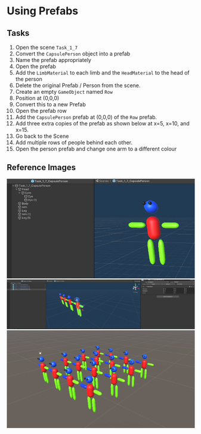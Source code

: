 # Using Prefabs

## Tasks

1. Open the scene `Task_1_7`
1. Convert the `CapsulePerson` object into a prefab
1. Name the prefab appropriately
1. Open the prefab
1. Add the `LimbMaterial` to each limb and the `HeadMaterial` to the head of the person
1. Delete the original Prefab / Person from the scene.
1. Create an empty `GameObject` named `Row`
1. Position at (0,0,0)
1. Convert this to a new Prefab
1. Open the prefab row
1. Add the `CapsulePerson` prefab at (0,0,0) of the `Row` prefab.
1. Add three extra copies of the prefab as shown below at x=5, x=10, and x=15.
1. Go back to the Scene
1. Add multiple rows of people behind each other.
1. Open the person prefab and change one arm to a different colour


## Reference Images
![Coloured Prefab Person](images/prefab.png)
![](images/rowprefabperson.png)
![Final Layout](images/complete.png)
